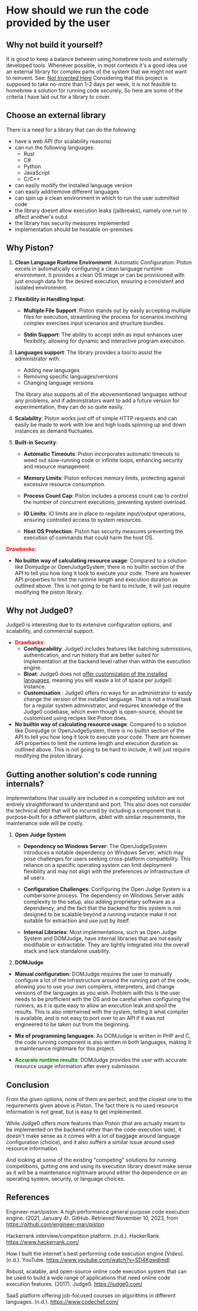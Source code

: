 # How should we run the code provided by the user

## Why not build it yourself?

It is good to keep a balance between using homebrew tools and externally developed
tools. Whenever possible, in most contexts it's a good idea use an external
library for complex parts of the system that we might not want to reinvent.
See: [Not Invented Here](https://en.wikipedia.org/wiki/Not_invented_here)
Considering that this project is supposed to take no-more than 1-2 days per week,
it is not feasible to homebrew a solution for running code securely, So here are
some of the criteria I have laid out for a library to cover.

## Choose an external library

There is a need for a library that can do the following:

- have a web API (for scalability reasons)
- can run the following languages:
  - Rust
  - C#
  - Python
  - JavaScript
  - C/C++
- can easily modify the installed language version
- can easily add/remove different languages
- can spin up a clean environment in which to run the user submitted code
- the library doesnt allow execution leaks (jailbreaks), namely one run to affect
  another's outut
- the library has security measures implemented
- implementation should be hostable on-premises

## Why Piston?

1. **Clean Language Runtime Environment**: Automatic Configuration: Piston excels
in automatically configuring a clean language runtime environment. It provides a
clean OS image or can be provisioned with just enough data for the desired
execution, ensuring a consistent and isolated environment.

2. **Flexibility in Handling Input**:
   - **Multiple File Support**: Piston stands out by easily accepting multiple
     files for execution, streamlining the process for scenarios involving complex
     exercises input scenarios and structure bundles.

   - **Stdin Support**: The ability to accept stdin as input enhances user
     flexibility, allowing for dynamic and interactive program execution.

3. **Languages support**: The library provides a tool to assist the
   administrator with:
      - Adding new languages
      - Removing specific languages/versions
      - Changing language versions

    The library also supports all of the abovementioned languages without any
    problems, and if administrators want to add a future version for
    experimentation, they can do so quite easily.

4. **Scalability**: Piston works just off of simple HTTP requests and can easily
   be made to work with low and high loads spinning up and down instances as
   demand fluctuates.

5. **Built-in Security**:
   - **Automatic Timeouts**: Piston incorporates automatic timeouts to weed out
   slow-running code or infinite loops, enhancing security and resource management.

   - **Memory Limits**: Piston enforces memory limits, protecting against
   excessive resource consumption.

   - **Process Count Cap**: Piston includes a process count cap to control the
   number of concurrent executions, preventing system overload.

   - **IO Limits**: IO limits are in place to regulate input/output operations,
   ensuring controlled access to system resources.

   - **Host OS Protection**: Piston has security measures preventing the
   execution of commands that could harm the host OS.

<span style="color:red">**Drawbacks**</span>:

- **No builtin way of calculating resource usage**: Compared to a solution like
  Domjudge or OpenJudgeSystem, there is no builtin section of the API to tell
  you how long it took to execute your code. There are however API properties
  to limit the runtime length and execution duration as outlined above. This is
  not going to be hard to include, it will just require modifying the piston library.

## Why not Judge0?

Judge0 is interesting due to its extensive configuration options, and scalability,
and commercial support.

- <span style="color:red">**Drawbacks**</span>:
  - **Configurability**: Judge0 includes features like
batching submissions, authentication, and run history that are better suited for
implementation at the backend level rather than within the execution engine.
  - **Bloat**: Judge0 does not
   [offer customization of the installed languages](https://github.com/judge0/judge0/issues/212),
   meaning you will waste a lot of space per judge0 instance.
  - **Customisation** : Judge0 offers no ways for an administrator to easily
   change the version of the installed language. That is not a trivial task
   for a regular system administrator, and requires knowledge of the Judge0
   codebase, which even though is open-source, should be customised using
   recipes like Piston does.
- **No builtin way of calculating resource usage**: Compared to a solution like
  Domjudge or OpenJudgeSystem, there is no builtin section of the API to tell
  you how long it took to execute your code. There are however API properties
  to limit the runtime length and execution duration as outlined above. This is
  not going to be hard to include, it will just require modifying the piston library.

## Gutting another solution's code running internals?

Implementations that usually are included in a competing solution are not
entirely straightforward to understand and port. This also does not consider the
technical debt that will be incurred by including a component that is
purpose-built for a different platform, ableit with similar requirements, the
maintenance side will be costly.

1. **Open Judge System**

   - **Dependency on Windows Server**: The OpenJudgeSystem introduces a notable
     dependency on Windows Server, which may pose challenges for users seeking
     cross-platform compatibility. This reliance on a specific operating system can
     limit deployment flexibility and may not align with the preferences or
     infrastructure of all users.

   - **Configuration Challenges**: Configuring the Open Judge System is a
     cumbersome process. The dependency on Windows Server adds complexity to the
     setup, also adding proprietary software as a dependency, and the fact that
     the backend for this system is not designed to be scalable beyond a running
     instance make it not suitable for extraction and use just by itself.

   - **Internal Libraries**: Most implementations, such as Open Judge System and
   DOMJudge, have internal libraries that are not easily modifiable or extractable.
   They are tightly integrated into the overall stack and lack standalone usability.

2. **DOMJudge**

- **Manual configuration**: DOMJudge requires the user to manually configure a lot
  of the infrastructure around the running part of the code, allowing you to use
  your own compilers, interpreters, and change versions of the languages as you
  wish. Problem with this is the user needs to be profficient with the OS and be
  careful when configuring the runners, as it is quite easy to allow an execution
  leak and spoil the results. This is also intertwined with the system, telling
  it what compiler is available, and is not easy to port over to an API if it was
  not engineered to be taken out from the beginning.

- **Mix of programming languages**: As DOMJudge is written in PHP and C, the code
  running component is also written in both languages, making it a maintenance
  nightmare for this project.

- <span style="color:green">**Accurate runtime results**</span>: DOMJudge
  provides the user with accurate resource usage information after every
  submission.

## Conclusion

From the given options, none of them are perfect, and the closest one to the
requirements given above is Piston. The fact there is no used resource
information is not great, but is easy to get implemented.

While Judge0 offers more features than Piston (that are actually meant to be
implemented on the backend rather than the code-execution side), it doesn't make
sense as it comes with a lot of baggage around language configuration (choice),
and it also suffers a similar issue around used resource information.

And looking at some of the existing "competing" solutions for running
competitions, gutting one and using its execution library doesnt make sense as it
will be a maintenance nightmare around either the dependence on an operating
system, security, or language choices.

## References

Engineer-man/piston: A high performance general purpose code execution engine.
(2021, January 4). GitHub. Retrieved November 10, 2023, from <https://github.com/engineer-man/piston>

Hackerrank interview/competition platform. (n.d.). HackerRank. <https://www.hackerrank.com/>

How I built the internet's best performing code execution engine [Video]. (n.d.).
YouTube. <https://www.youtube.com/watch?v=SD4KgwdjmdI>

Robust, scalable, and open-source online code execution system that can be used to
build a wide range of applications that need online code execution features.
(2017). Judge0. <https://judge0.com/>

SaaS platform offering job-focused courses on algorithms in different languages.
(n.d.). <https://www.codechef.com/>
